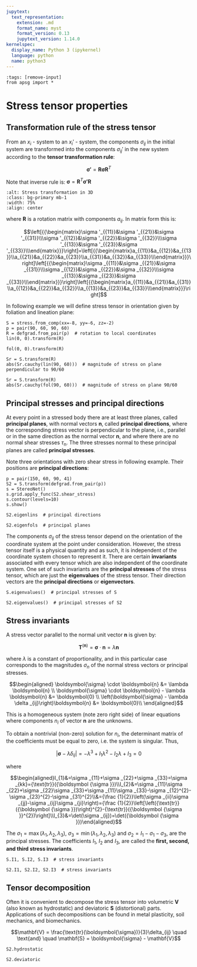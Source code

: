 ```yaml
---
jupytext:
  text_representation:
    extension: .md
    format_name: myst
    format_version: 0.13
    jupytext_version: 1.14.0
kernelspec:
  display_name: Python 3 (ipykernel)
  language: python
  name: python3
---
```


```{code-cell} ipython3
:tags: [remove-input]
from apsg import *
```

# Stress tensor properties

## Transformation rule of the stress tensor

From an $x_i$ - system to an $x_i'$ - system, the components $\sigma_{ij}$ in the initial system are transformed into the components $\sigma_{ij}'$ in the new system according to the **tensor transformation rule**:

$$\boldsymbol{{\sigma}'} = \boldsymbol{R} \boldsymbol{\sigma} \boldsymbol{R}^{T}$$

Note that inverse rule is: $\boldsymbol{{\sigma}} = \boldsymbol{R}^{T} \boldsymbol{{\sigma}'} \boldsymbol{R}$

```{image} figures/Stress_transformation_3D.png
:alt: Stress transformation in 3D
:class: bg-primary mb-1
:width: 75%
:align: center
```

where $\boldsymbol{R}$ is a rotation matrix with components $a_{ij}$. In matrix form this is:

$$\left[{{\begin{matrix}\sigma '_{{11}}&\sigma '_{{21}}&\sigma '_{{31}}\\\sigma '_{{12}}&\sigma '_{{22}}&\sigma '_{{32}}\\\sigma '_{{13}}&\sigma '_{{23}}&\sigma '_{{33}}\\\end{matrix}}}\right]=\left[{{\begin{matrix}a_{{11}}&a_{{12}}&a_{{13}}\\a_{{21}}&a_{{22}}&a_{{23}}\\a_{{31}}&a_{{32}}&a_{{33}}\\\end{matrix}}}\right]\left[{{\begin{matrix}\sigma _{{11}}&\sigma _{{21}}&\sigma _{{31}}\\\sigma _{{12}}&\sigma _{{22}}&\sigma _{{32}}\\\sigma _{{13}}&\sigma _{{23}}&\sigma _{{33}}\\\end{matrix}}}\right]\left[{{\begin{matrix}a_{{11}}&a_{{21}}&a_{{31}}\\a_{{12}}&a_{{22}}&a_{{32}}\\a_{{13}}&a_{{23}}&a_{{33}}\\\end{matrix}}}\right]$$

In following example we will define stress tensor in orientation given by foliation and lineation plane:

```{code-cell} ipython3
S = stress.from_comp(xx=-8, yy=-6, zz=-2)
p = pair(90, 60, 90, 60)
R = defgrad.from_pair(p)  # rotation to local coordinates
lin(0, 0).transform(R)
```

```{code-cell} ipython3
fol(0, 0).transform(R)
```

```{code-cell} ipython3
Sr = S.transform(R)
abs(Sr.cauchy(lin(90, 60)))  # magnitude of stress on plane perpendicular to 90/60
```

```{code-cell} ipython3
Sr = S.transform(R)
abs(Sr.cauchy(fol(90, 60)))  # magnitude of stress on plane 90/60
```

## Principal stresses and principal directions

At every point in a stressed body there are at least three planes, called **principal planes**, with normal vectors $\boldsymbol{n}$, called **principal directions**, where the corresponding stress vector is perpendicular to the plane, i.e., parallel or in the same
direction as the normal vector $\boldsymbol{n}$, and where there are no normal shear stresses $\tau_{\mathrm{n}}$. The three stresses normal to these principal planes are called **principal stresses**.

Note three orientations with zero shear stress in following example. Their positions are **principal directions**:

```{code-cell} ipython3
p = pair(150, 60, 90, 41)
S2 = S.transform(defgrad.from_pair(p))
s = StereoNet()
s.grid.apply_func(S2.shear_stress)
s.contour(levels=10)
s.show()
```

```{code-cell} ipython3
S2.eigenlins  # principal directions
```

```{code-cell} ipython3
S2.eigenfols  # principal planes
```

The components $\sigma_{ij}$ of the stress tensor depend on the orientation of the coordinate system at the point under consideration. However, the stress tensor itself is a physical quantity and as such, it is independent of the coordinate system chosen to represent it. There are certain **invariants** associated with every tensor which are also independent of the coordinate system. One set of such invariants are the **principal stresses** of the stress tensor, which are just the **eigenvalues** of the stress tensor. Their direction vectors are the **principal directions** or **eigenvectors**.

```{code-cell} ipython3
S.eigenvalues()  # principal stresses of S
```

```{code-cell} ipython3
S2.eigenvalues()  # principal stresses of S2
```

## Stress invariants

A stress vector parallel to the normal unit vector $\boldsymbol{n}$ is given by:

$$\boldsymbol{T}^{(\boldsymbol {n} )} = \boldsymbol{\sigma} \cdot \boldsymbol{n} = \lambda \boldsymbol{n}$$

where $\lambda$ is a constant of proportionality, and in this particular case corresponds to the magnitudes $\sigma_n$ of the normal stress vectors or principal stresses.

$$\begin{aligned}
  \boldsymbol{\sigma} \cdot \boldsymbol{n} &= \lambda \boldsymbol{n} \\
  \boldsymbol{\sigma} \cdot \boldsymbol{n} - \lambda \boldsymbol{n} &= \boldsymbol{0} \\
  \left(\boldsymbol{\sigma} - \lambda \delta _{ij}\right)\boldsymbol{n} &= \boldsymbol{0}\\
\end{aligned}$$

This is a homogeneous system (note zero right side) of linear equations where components $n_{i}$ of vector $\boldsymbol{n}$ are the unknowns.

To obtain a nontrivial (non-zero) solution for $n_{i}$, the determinant matrix of the coefficients must be equal to zero, i.e. the system is singular. Thus,

$$\left|\boldsymbol{\sigma} - \lambda \delta _{ij}\right| = -\lambda ^{3}+I_{1}\lambda ^{2}-I_{2}\lambda +I_{3}=0$$

where

$$\begin{aligned}I_{1}&=\sigma _{11}+\sigma _{22}+\sigma _{33}=\sigma _{kk}={\text{tr}}({\boldsymbol {\sigma }})\\I_{2}&=\sigma _{11}\sigma _{22}+\sigma _{22}\sigma _{33}+\sigma _{11}\sigma _{33}-\sigma _{12}^{2}-\sigma _{23}^{2}-\sigma _{31}^{2}\\&={\frac {1}{2}}\left(\sigma _{ii}\sigma _{jj}-\sigma _{ij}\sigma _{ji}\right)={\frac {1}{2}}\left[\left({\text{tr}}({\boldsymbol {\sigma }})\right)^{2}-{\text{tr}}({\boldsymbol {\sigma }}^{2})\right]\\I_{3}&=\det(\sigma _{ij})=\det({\boldsymbol {\sigma }})\end{aligned}$$

The $\sigma _{1}=\max \left(\lambda _{1},\lambda _{2},\lambda _{3}\right)$, $\sigma _{3}=\min \left(\lambda _{1},\lambda _{2},\lambda _{3}\right)$ and $\sigma _{2}=I_{1}-\sigma _{1}-\sigma _{3}$, are the principal stresses. The coefficients $I_{1}$, $I_{2}$ and $I_{3}$, are called the **first, second, and third stress invariants**.

```{code-cell} ipython3
S.I1, S.I2, S.I3  # stress invariants
```

```{code-cell} ipython3
S2.I1, S2.I2, S2.I3  # stress invariants
```

## Tensor decomposition

Often it is convenient to decompose the stress tensor into volumetric $\mathbf{V}$ (also known as hydrostatic) and deviatoric $\mathbf{S}$ (distortional) parts. Applications of such decompositions can be found in metal plasticity, soil mechanics, and biomechanics.

$$\mathbf{V} = \frac{\text{tr}(\boldsymbol{\sigma})}{3}\delta_{ij} \quad \text{and} \quad \mathbf{S} = \boldsymbol{\sigma} - \mathbf{V}$$

```{code-cell} ipython3
S2.hydrostatic
```

```{code-cell} ipython3
S2.deviatoric
```

